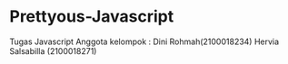 # Prettyous-Javascript
Tugas Javascript
Anggota kelompok :
Dini Rohmah(2100018234)
Hervia Salsabilla (2100018271)
